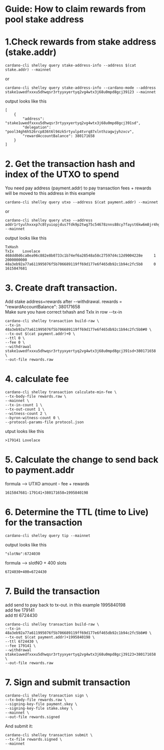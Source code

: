 # Guide: How to claim rewards from pool stake address
# 1.Check rewards from stake address (stake.addr)
```
cardano-cli shelley query stake-address-info --address $(cat stake.addr) --mainnet
```
or
```
cardano-cli shelley query stake-address-info --cardano-mode --address stake1uwedfxxxu5dhwqsr3rtyyxyertyq2vg4wtx3j68u0mpd8gcj39123 --mainnet
```
output looks like this
```
[
    {
        "address": "stake1uwedfxxxu5dhwqsr3rtyyxyertyq2vg4wtx3j68u0mpd8gcj391sd",
        "delegation": "pool34gh6h526rcp836t6l94zk5rtyulp4tvrq87xlnthzagwjyhzxcv",
        "rewardAccountBalance": 380171658
    }
]
```

# 2. Get the transaction hash and index of the UTXO to spend
You need pay address (payment.addr) to pay transaction fees + rewards will be moved to this address in this example
```
cardano-cli shelley query utxo --address $(cat payment.addr) --mainnet
```
or
```
cardano-cli shelley query utxo --address addr1rtyulhxxxp7c8tyuiopjdus7fdk9p2twg75c54678znns88cy7fayst6kw6m8jr4hgfqwertcgfkwhtgfn02p8mgzesr567jk --mainnet
```
output looks like this
```
TxHash                                                              TxIx    Lovelace
468dd0d6ca0ea96c882e8b0733c1b74ef6a28548a58c27597d4c12d9004228e     1        2000000000
48a3eb92a77a611995076f5b706689119ff69d177e6f465db92c1b94c2fc5b8     0        1615847681
```
# 3. Create draft transaction. 
Add stake address+rewards after --withdrawal. rewards = "rewardAccountBalance": 380171658 <br>
Make sure you have correct txhash and TxIx in row --tx-in
```
cardano-cli shelley transaction build-raw \
--tx-in 48a3eb92a77a611995076f5b706689119ff69d177e6f465db92c1b94c2fc5b8#0 \
--tx-out $(cat payment.addr)+0 \
--ttl 0 \
--fee 0 \
--withdrawal stake1uwedfxxxu5dhwqsr3rtyyxyertyq2vg4wtx3j68u0mpd8gcj391sd+380171658 \
--out-file rewards.raw
```

# 4. calculate fee
```
cardano-cli shelley transaction calculate-min-fee \
--tx-body-file rewards.raw \
--mainnet \
--tx-in-count 1 \
--tx-out-count 1 \
--witness-count 2 \
--byron-witness-count 0 \
--protocol-params-file protocol.json
```
utput looks like this
```
>179141 Lovelace
```

# 5. Calculate the change to send back to payment.addr
formula --> UTXO amount - fee + rewards<br> 
```
1615847681-179141+380171658=1995840198
```
# 6. Determine the TTL (time to Live) for the transaction
```
cardano-cli shelley query tip --mainnet
```
output looks like this
```
"slotNo":6724030
```
formula --> slotNO + 400 slots<br> 
```
6724030+400=6724430
```
# 7. Build the transaction
add send to pay back to tx-out. in this example 1995840198<br>
add fee 179141 <br>
add ttl 6724430 <br>
```
cardano-cli shelley transaction build-raw \
--tx-in 48a3eb92a77a611995076f5b706689119ff69d177e6f465db92c1b94c2fc5b8#0 \
--tx-out $(cat payment.addr)+1995840198 \
--ttl 6724430 \
--fee 179141 \
--withdrawal stake1uwedfxxxu5dhwqsr3rtyyxyertyq2vg4wtx3j68u0mpd8gcj39123+380171658 \
--out-file rewards.raw
```
# 7. Sign and submit transaction
```
cardano-cli shelley transaction sign \
--tx-body-file rewards.raw \
--signing-key-file payment.skey \
--signing-key-file stake.skey \
--mainnet \
--out-file rewards.signed
```
And submit it:
```
cardano-cli shelley transaction submit \
--tx-file rewards.signed \
--mainnet
```

